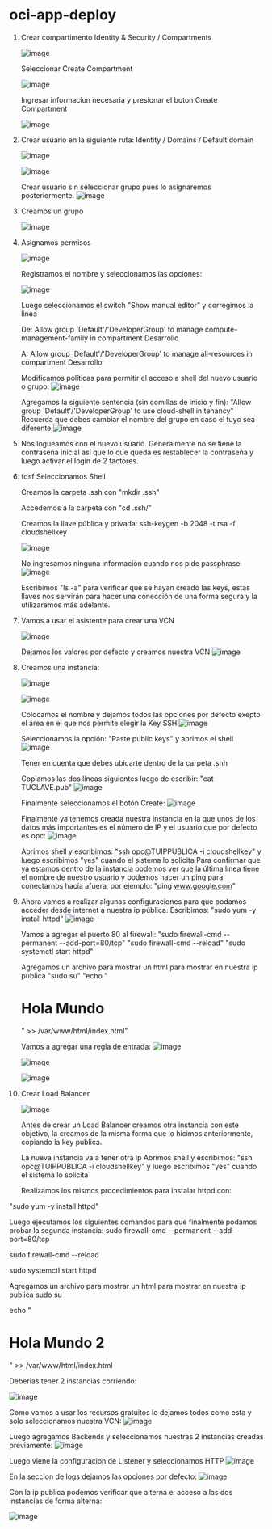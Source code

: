 # oci-app-deploy

1. Crear compartimento
   Identity & Security / Compartments
   
    ![image](https://github.com/rafopm/oci-app-deploy/assets/5562967/1b22bf2f-5c33-462f-9684-619dad48a610)
  
   Seleccionar Create Compartment

   ![image](https://github.com/rafopm/oci-app-deploy/assets/5562967/d92011b1-0153-452a-91a9-6e54ce0f6d18)

   Ingresar informacion necesaria y presionar el boton Create Compartment

   ![image](https://github.com/rafopm/oci-app-deploy/assets/5562967/1d283e69-ba9e-4cdd-a8d9-7c83593cc9bd)

   
2. Crear usuario en la siguiente ruta: Identity / Domains / Default domain

   ![image](https://github.com/rafopm/oci-app-deploy/assets/5562967/759c2bf1-851f-4c5d-b235-a5da8e7028be)

   ![image](https://github.com/rafopm/oci-app-deploy/assets/5562967/0155a8b3-8d8f-411a-a812-974b7014c208)

   Crear usuario sin seleccionar grupo pues lo asignaremos posteriormente.
   ![image](https://github.com/rafopm/oci-app-deploy/assets/5562967/e67ff540-fa08-4de1-be09-08f4c51b2fb3)

3. Creamos un grupo

   ![image](https://github.com/rafopm/oci-app-deploy/assets/5562967/1ab2f3fb-c6c6-4f1b-95ef-f6a70a0d43a3)


4. Asignamos permisos

   ![image](https://github.com/rafopm/oci-app-deploy/assets/5562967/c366e369-29a1-40fb-8f34-9ecda30388b8)

   Registramos el nombre y seleccionamos las opciones:

   ![image](https://github.com/rafopm/oci-app-deploy/assets/5562967/677b2fec-01bf-43b1-a1a0-69bc328e8fed)

   Luego seleccionamos el switch "Show manual editor" y corregimos la linea

   De:
   Allow group 'Default'/'DeveloperGroup' to manage compute-management-family in compartment Desarrollo

    A:
    Allow group 'Default'/'DeveloperGroup' to manage all-resources in compartment Desarrollo

   Modificamos políticas para permitir el acceso a shell del nuevo usuario o grupo:
   ![image](https://github.com/rafopm/oci-app-deploy/assets/5562967/e4eb8404-e926-47fe-bf3f-4bc8ff76c0dd)

   Agregamos la siguiente sentencia (sin comillas de inicio y fin): "Allow group 'Default'/'DeveloperGroup' to use cloud-shell in tenancy"
   Recuerda que debes cambiar el nombre del grupo en caso el tuyo sea diferente
   ![image](https://github.com/rafopm/oci-app-deploy/assets/5562967/724d761a-6f6f-4915-8817-243d371fafd6)


5. Nos logueamos con el nuevo usuario. Generalmente no se tiene la contraseña inicial así que lo que queda es restablecer la contraseña y luego activar el login de 2 factores.

   
6. fdsf
   Seleccionamos Shell

   Creamos la carpeta .ssh con "mkdir .ssh"

   Accedemos a la carpeta con "cd .ssh/"
   
   Creamos la llave pública y privada:
   ssh-keygen -b 2048 -t rsa -f cloudshellkey

   ![image](https://github.com/rafopm/oci-app-deploy/assets/5562967/1301562b-4a0f-4726-96fc-108402ede421)

   No ingresamos ninguna información cuando nos pide passphrase 
   ![image](https://github.com/rafopm/oci-app-deploy/assets/5562967/96e149fb-e2a8-4c27-a522-17bb4c588ef6)

   Escribimos "ls -a" para verificar que se hayan creado las keys, estas llaves nos servirán para hacer una conección de una forma segura y la utilizaremos más adelante.

7. Vamos a usar el asistente para crear una VCN

   ![image](https://github.com/rafopm/oci-app-deploy/assets/5562967/473ebc79-721e-4769-ab0a-a0f049daa74e)

   Dejamos los valores por defecto y creamos nuestra VCN
   ![image](https://github.com/rafopm/oci-app-deploy/assets/5562967/34a474b0-525d-434b-b151-37cf61d0dc0f)

8. Creamos una instancia:

   ![image](https://github.com/rafopm/oci-app-deploy/assets/5562967/570d7c34-16db-492e-a4aa-35bbda0f2e3d)

   ![image](https://github.com/rafopm/oci-app-deploy/assets/5562967/78dd0bf9-d12e-40dd-9799-8828b9529d9a)

   Colocamos el nombre y dejamos todos las opciones por defecto exepto el área en el que nos permite elegir la Key SSH
   ![image](https://github.com/rafopm/oci-app-deploy/assets/5562967/3c5854a5-2d35-43d4-994e-cfcf58bb9d04)

   Seleccionamos la opción: "Paste public keys" y abrimos el shell
   ![image](https://github.com/rafopm/oci-app-deploy/assets/5562967/77352b6c-8bb3-4b0f-8076-79f0acccd0de)

   Tener en cuenta que debes ubicarte dentro de la carpeta .shh

   Copiamos las dos líneas siguientes luego de escribir: "cat TUCLAVE.pub"
   ![image](https://github.com/rafopm/oci-app-deploy/assets/5562967/4b4e8f80-ee26-4cf4-92df-ed168c42860b)

   Finalmente seleccionamos el botón Create:
   ![image](https://github.com/rafopm/oci-app-deploy/assets/5562967/6a4a7dc1-13f6-462e-b37c-a6534feb10e3)


   Finalmente ya tenemos creada nuestra instancia en la que unos de los datos más importantes es el número de IP y el usuario que por defecto es opc:
   ![image](https://github.com/rafopm/oci-app-deploy/assets/5562967/af5c0b45-5763-4567-93a9-1bfccfccf30b)

   Abrimos shell y escribimos: "ssh opc@TUIPPUBLICA -i cloudshellkey" y luego escribimos "yes" cuando el sistema lo solicita
   Para confirmar que ya estamos dentro de la instancia podemos ver que la última línea tiene el nombre de nuestro usuario y podemos hacer un ping para conectarnos hacía afuera, por ejemplo: "ping www.google.com"

9. Ahora vamos a realizar algunas configuraciones para que podamos acceder desde internet a nuestra ip pública.
    Escribimos: "sudo yum -y install httpd"
   ![image](https://github.com/rafopm/oci-app-deploy/assets/5562967/fbfd8467-f011-4cca-b1b5-c68e776a905f)


   Vamos a agregar el puerto 80  al firewall:
   "sudo firewall-cmd --permanent --add-port=80/tcp"
   "sudo firewall-cmd --reload"
   "sudo systemctl start httpd"

   Agregamos un archivo para mostrar un html para mostrar en nuestra ip publica
   "sudo su"
   "echo "<h1>Hola Mundo</h1>" >> /var/www/html/index.html"

   Vamos a agregar una regla de entrada:
   ![image](https://github.com/rafopm/oci-app-deploy/assets/5562967/a9b17806-59ea-4dde-ba9e-3c774ce48a04)

   ![image](https://github.com/rafopm/oci-app-deploy/assets/5562967/2016e63c-ab30-41ef-8649-50034a90e891)

   ![image](https://github.com/rafopm/oci-app-deploy/assets/5562967/a55e299e-9a7c-434d-bb27-eb8f71c9b8e9)

10. Crear Load Balancer

    ![image](https://github.com/rafopm/oci-app-deploy/assets/5562967/a21601ac-8753-4df7-af22-740f8466007e)

    Antes de crear un Load Balancer creamos otra instancia con este objetivo, la creamos de la misma forma que lo hicimos anteriormente, copiando la key publica.

    La nueva instancia va a tener otra ip
     Abrimos shell y escribimos: "ssh opc@TUIPPUBLICA -i cloudshellkey" y luego escribimos "yes" cuando el sistema lo solicita

    Realizamos los mismos procedimientos para instalar httpd con:

   "sudo yum -y install httpd"

   Luego ejecutamos los siguientes comandos para que finalmente podamos probar la segunda instancia:
   sudo firewall-cmd --permanent --add-port=80/tcp
   
   sudo firewall-cmd --reload
   
   sudo systemctl start httpd
   
   Agregamos un archivo para mostrar un html para mostrar en nuestra ip publica
   sudo su
   
   echo "<h1>Hola Mundo 2</h1>" >> /var/www/html/index.html

   Deberias tener 2 instancias corriendo:
   
   ![image](https://github.com/rafopm/oci-app-deploy/assets/5562967/1a0aa712-ddcc-4da9-8cde-7bbf49e198be)

   Como vamos a usar los recursos gratuitos lo dejamos todos como esta y solo seleccionamos nuestra VCN:
   ![image](https://github.com/rafopm/oci-app-deploy/assets/5562967/aab3bbd6-558b-4db5-b12a-b6bf3cd0b1ae)

   Luego agregamos Backends y seleccionamos nuestras 2 instancias creadas previamente:
   ![image](https://github.com/rafopm/oci-app-deploy/assets/5562967/e5d3816e-146f-4349-98fd-942b594e5456)

   Luego viene la configuracion de Listener y seleccionamos HTTP
   ![image](https://github.com/rafopm/oci-app-deploy/assets/5562967/a385ee2b-d69b-4d65-91c3-e469bf4c871d)

   En la seccion de logs dejamos las opciones por defecto:
   ![image](https://github.com/rafopm/oci-app-deploy/assets/5562967/40cc950e-145e-418f-b35b-73d710d4ef52)

   Con la ip publica podemos verificar que alterna el acceso a las dos instancias de forma alterna:

   ![image](https://github.com/rafopm/oci-app-deploy/assets/5562967/923ba443-0216-4065-b97b-3df4591b45b4)

   


   


   




    





   





